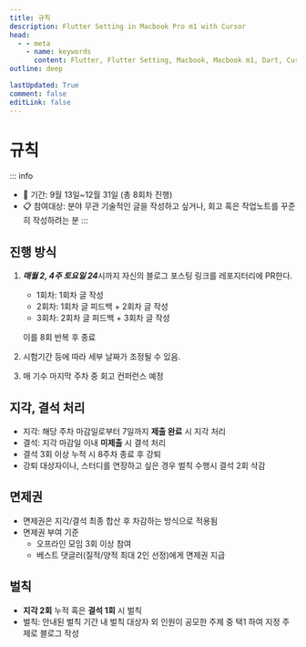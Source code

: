 ```yaml
---
title: 규칙
description: Flutter Setting in Macbook Pro m1 with Cursor
head:
  - - meta
    - name: keywords
      content: Flutter, Flutter Setting, Macbook, Macbook m1, Dart, Cursor
outline: deep

lastUpdated: True
comment: false
editLink: false
---
```


#  규칙

::: info
- 📅 기간: 9월 13일~12월 31일 (총 8회차 진행) 
- 📋 참여대상: 분야 무관 기술적인 글을 작성하고 싶거나, 회고 혹은 작업노트를 꾸준히 작성하려는 분
:::


## 진행 방식

1. ***매월 2, 4주 토요일 24***시까지 자신의 블로그 포스팅 링크를 레포지터리에 PR한다.
    - 1회차: 1회차 글 작성
    - 2회차: 1회차 글 피드백 + 2회차 글 작성
    - 3회차: 2회차 글 피드백 + 3회차 글 작성
    
    이를 8회 반복 후 종료
2. 시험기간 등에 따라 세부 날짜가 조정될 수 있음.
3. 매 기수 마지막 주차 중 회고 컨퍼런스 예정


## 지각, 결석 처리

- 지각: 해당 주차 마감일로부터 7일까지 **제출 완료** 시 지각 처리
- 결석: 지각 마감일 이내 **미제출** 시 결석 처리
- 결석 3회 이상 누적 시 8주차 종료 후 강퇴
- 강퇴 대상자이나, 스터디를 연장하고 싶은 경우 벌칙 수행시 결석 2회 삭감

## 면제권

- 면제권은 지각/결석 최종 합산 후 차감하는 방식으로 적용됨
- 면제권 부여 기준
    - 오프라인 모임 3회 이상 참여
    - 베스트 댓글러(질적/양적 최대 2인 선정)에게 면제권 지급

## 벌칙

- **지각 2회** 누적 혹은 **결석 1회** 시 벌칙
- 벌칙: 안내된 벌칙 기간 내 벌칙 대상자 외 인원이 공모한 주제 중 택1 하여 지정 주제로 블로그 작성